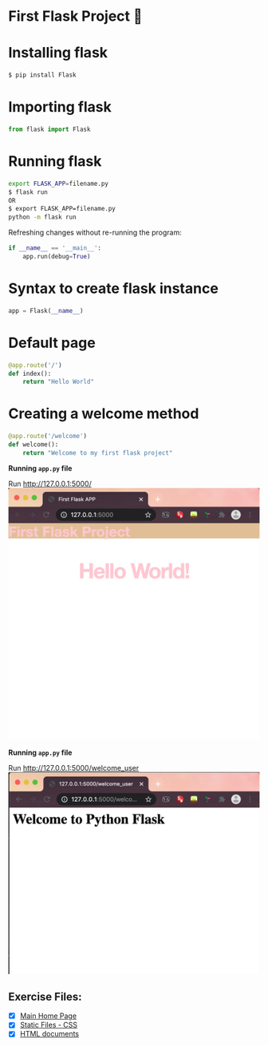 # First Flask Project :snake:

# Installing flask 
```bash
$ pip install Flask
```
# Importing flask 
```python
from flask import Flask
```

# Running flask 
```bash
export FLASK_APP=filename.py
$ flask run
OR
$ export FLASK_APP=filename.py
python -m flask run
```

Refreshing changes without re-running the program:
```python
if __name__ == '__main__':
    app.run(debug=True)
```

# Syntax to create flask instance
```python
app = Flask(__name__)
```

# Default page 
```python
@app.route('/')
def index():
    return "Hello World"
```

# Creating a welcome method 
```python
@app.route('/welcome')
def welcome():
    return "Welcome to my first flask project"
```

**Running `app.py` file**

Run http://127.0.0.1:5000/
![screenshot_homepage](images/firstflaskimg.jpg)

**Running `app.py` file**

Run http://127.0.0.1:5000/welcome_user
![screenshot welcome_user](images/welcome_user.jpg)

## Exercise Files:

- [x] [Main Home Page](app.py)
- [x] [Static Files - CSS](static)
- [x] [HTML documents](templates)
